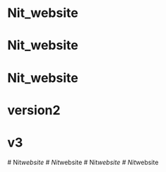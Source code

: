 # Nit_website
# Nit_website
# Nit_website
# version2
# v3
#   N i t _ w e b s i t e  
 #   N i t _ w e b s i t e  
 #   N i t _ w e b s i t e  
 #   N i t _ w e b s i t e  
 